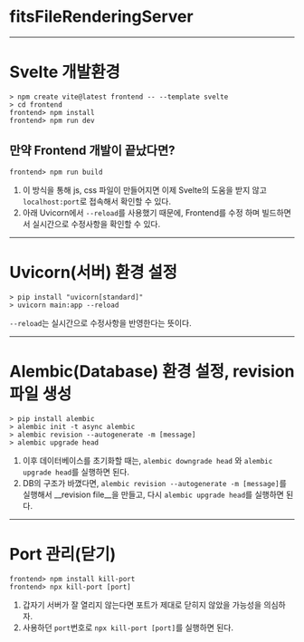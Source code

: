 # fitsFileRenderingServer

---

Svelte 개발환경
===
```commandline
> npm create vite@latest frontend -- --template svelte
> cd frontend
frontend> npm install
frontend> npm run dev
```
## 만약 Frontend 개발이 끝났다면?
```commandline
frontend> npm run build
```
1. 이 방식을 통해 js, css 파일이 만들어지면 이제 Svelte의 도움을 받지 않고 `localhost:port`로 접속해서 확인할 수 있다.
2. 아래 Uvicorn에서 `--reload`를 사용했기 때문에, Frontend를 수정 하며 빌드하면서 실시간으로 수정사항을 확인할 수 있다.  


---
Uvicorn(서버) 환경 설정
===
```commandline
> pip install "uvicorn[standard]"
> uvicorn main:app --reload
```
`--reload`는 실시간으로 수정사항을 반영한다는 뜻이다.

---
Alembic(Database) 환경 설정, revision 파일 생성
===
```commandline
> pip install alembic
> alembic init -t async alembic
> alembic revision --autogenerate -m [message]
> alembic upgrade head
```
1. 이후 데이터베이스를 초기화할 때는, `alembic downgrade head` 와 `alembic upgrade head`를 실행하면 된다.
2. DB의 구조가 바꼈다면, `alembic revision --autogenerate -m [message]`를 실행해서 __revision file__을 만들고, 다시 `alembic upgrade head`를 실행하면 된다.


---
Port 관리(닫기)
===
```commandline
frontend> npm install kill-port
frontend> npx kill-port [port]
```
1. 갑자기 서버가 잘 열리지 않는다면 포트가 제대로 닫히지 않았을 가능성을 의심하자.
2. 사용하던 `port`번호로 `npx kill-port [port]`를 실행하면 된다.
